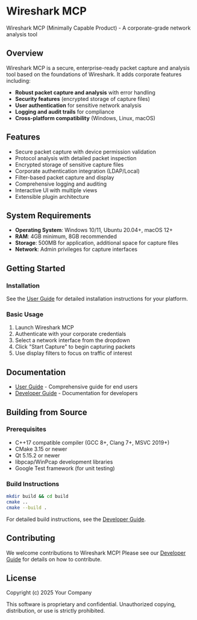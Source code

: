 # Wireshark MCP

Wireshark MCP (Minimally Capable Product) - A corporate-grade network analysis tool

## Overview

Wireshark MCP is a secure, enterprise-ready packet capture and analysis tool based on the foundations of Wireshark. It adds corporate features including:

- **Robust packet capture and analysis** with error handling
- **Security features** (encrypted storage of capture files)
- **User authentication** for sensitive network analysis
- **Logging and audit trails** for compliance
- **Cross-platform compatibility** (Windows, Linux, macOS)

## Features

- Secure packet capture with device permission validation
- Protocol analysis with detailed packet inspection
- Encrypted storage of sensitive capture files
- Corporate authentication integration (LDAP/Local)
- Filter-based packet capture and display
- Comprehensive logging and auditing
- Interactive UI with multiple views
- Extensible plugin architecture

## System Requirements

- **Operating System**: Windows 10/11, Ubuntu 20.04+, macOS 12+
- **RAM**: 4GB minimum, 8GB recommended
- **Storage**: 500MB for application, additional space for capture files
- **Network**: Admin privileges for capture interfaces

## Getting Started

### Installation

See the [User Guide](docs/user/user_guide.md) for detailed installation instructions for your platform.

### Basic Usage

1. Launch Wireshark MCP
2. Authenticate with your corporate credentials
3. Select a network interface from the dropdown
4. Click "Start Capture" to begin capturing packets
5. Use display filters to focus on traffic of interest

## Documentation

- [User Guide](docs/user/user_guide.md) - Comprehensive guide for end users
- [Developer Guide](docs/dev/development_guide.md) - Documentation for developers

## Building from Source

### Prerequisites

- C++17 compatible compiler (GCC 8+, Clang 7+, MSVC 2019+)
- CMake 3.15 or newer
- Qt 5.15.2 or newer
- libpcap/WinPcap development libraries
- Google Test framework (for unit testing)

### Build Instructions

```bash
mkdir build && cd build
cmake ..
cmake --build .
```

For detailed build instructions, see the [Developer Guide](docs/dev/development_guide.md).

## Contributing

We welcome contributions to Wireshark MCP! Please see our [Developer Guide](docs/dev/development_guide.md) for details on how to contribute.

## License

Copyright (c) 2025 Your Company

This software is proprietary and confidential.
Unauthorized copying, distribution, or use is strictly prohibited.
